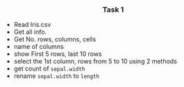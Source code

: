 <h3 align="center"> Task 1 </h3>

- Read Iris.csv
- Get all info.
- Get No. rows, columns, cells
- name of columns
- show First 5 rows, last 10 rows
- select the 1st column, rows from 5 to 10 using 2 methods
- get count of `sepal.width`
- rename `sepal.width` to `length`